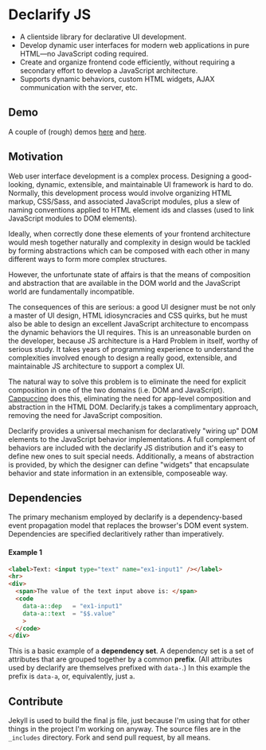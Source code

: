# Declarify JS

* A clientside library for declarative UI development.
* Develop dynamic user interfaces for modern web applications in pure
HTML&mdash;no JavaScript coding required.
* Create and organize frontend code efficiently, without requiring a
secondary effort to develop a JavaScript architecture.
* Supports dynamic behaviors, custom HTML widgets, AJAX communication
with the server, etc.

## Demo

A couple of (rough) demos [here](http://micha.github.com/declarify.js/test.html)
and [here](http://micha.github.com/declarify.js/index.html).

## Motivation

Web user interface development is a complex process. Designing a good-looking,
dynamic, extensible, and maintainable UI framework is hard to do. Normally,
this development process would involve organizing HTML markup, CSS/Sass,
and associated JavaScript modules, plus a slew of naming conventions
applied to HTML element ids and classes (used to link JavaScript modules
to DOM elements).

Ideally, when correctly done these elements of your frontend architecture
would mesh together naturally and complexity in design would be tackled by
forming abstractions which can be composed with each other in many different
ways to form more complex structures.

However, the unfortunate state of affairs is that the means of composition
and abstraction that are available in the DOM world and the JavaScript
world are fundamentally incompatible.

The consequences of this are serious: a good UI designer must be not only a
master of UI design, HTML idiosyncracies and CSS quirks, but he must also be
able to design an excellent JavaScript architecture to encompass the dynamic
behaviors the UI requires. This is an unreasonable burden on the developer,
because JS architecture is a Hard Problem in itself, worthy of serious study.
It takes years of programming experience to understand the complexities
involved enough to design a really good, extensible, and maintainable JS
architecture to support a complex UI.

The natural way to solve this problem is to eliminate the need for
explicit composition in one of the two domains (i.e. DOM and JavaScript).
[Cappuccino](http://cappuccino.org) does this, eliminating the need for
app-level composition and abstraction in the HTML DOM. Declarify.js takes
a complimentary approach, removing the need for JavaScript composition.

Declarify provides a universal mechanism for declaratively "wiring up" DOM
elements to the JavaScript behavior implementations. A full complement of
behaviors are included with the declarify JS distribution and it's easy to
define new ones to suit special needs. Additionally, a means of abstraction
is provided, by which the designer can define "widgets" that encapsulate
behavior and state information in an extensible, composeable way.

## Dependencies

The primary mechanism employed by declarify is a dependency-based event
propagation model that replaces the browser's DOM event system. Dependencies
are specified declaritively rather than imperatively.

#### Example 1

```html
<label>Text: <input type="text" name="ex1-input1" /></label>
<hr>
<div>
  <span>The value of the text input above is: </span>
  <code
    data-a::dep   = "ex1-input1"
    data-a::text  = "$$.value"
    >
  </code>
</div>
```

This is a basic example of a **dependency set**. A dependency set is a set of
attributes that are grouped together by a common **prefix**. (All attributes
used by declarify are themselves prefixed with `data-`.) In this example the
prefix is `data-a`, or, equivalently, just `a`.

## Contribute

Jekyll is used to build the final js file, just because I'm using that for
other things in the project I'm working on anyway. The source files are in
the `_includes` directory. Fork and send pull request, by all means.
